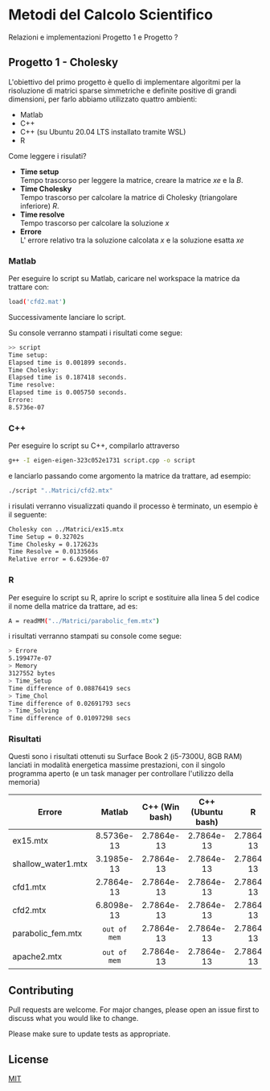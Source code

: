 # Metodi del Calcolo Scientifico

Relazioni e implementazioni Progetto 1 e Progetto ? 

## Progetto 1 - Cholesky

L'obiettivo del primo progetto è quello di implementare algoritmi per la risoluzione di matrici sparse simmetriche e definite positive di grandi dimensioni, per farlo abbiamo utilizzato quattro ambienti:

* Matlab
* C++
* C++ (su Ubuntu 20.04 LTS installato tramite WSL)
* R

Come leggere i risulati?

* **Time setup**  
Tempo trascorso per leggere la matrice, creare la matrice _xe_ e la _B_.
* **Time Cholesky**   
Tempo trascorso per calcolare la matrice di Cholesky (triangolare inferiore) _R_.
* **Time resolve**  
Tempo trascorso per calcolare la soluzione _x_
* **Errore**  
L' errore relativo tra la soluzione calcolata _x_ e la soluzione esatta _xe_

### Matlab

Per eseguire lo script su Matlab, caricare nel workspace la matrice da trattare con:

```bash
load('cfd2.mat')
```
Successivamente lanciare lo script.

Su console verranno stampati i risultati come segue:

```bash
>> script
Time setup:
Elapsed time is 0.001899 seconds.
Time Cholesky:
Elapsed time is 0.187418 seconds.
Time resolve:
Elapsed time is 0.005750 seconds.
Errore: 
8.5736e-07
```

### C++ 

Per eseguire lo script su C++, compilarlo attraverso

```bash
g++ -I eigen-eigen-323c052e1731 script.cpp -o script
```

e lanciarlo passando come argomento la matrice da trattare, ad esempio:

```bash
./script "..Matrici/cfd2.mtx"
```

i risulati verranno visualizzati quando il processo è terminato, un esempio è il seguente: 

```bash
Cholesky con ../Matrici/ex15.mtx
Time Setup = 0.32702s
Time Cholesky = 0.172623s
Time Resolve = 0.0133566s
Relative error = 6.62936e-07
```

### R

Per eseguire lo script su R, aprire lo script e sostituire alla linea 5 del codice il nome della matrice da trattare, ad es:

```bash
A = readMM("../Matrici/parabolic_fem.mtx")
```

i risultati verranno stampati su console come segue:

```bash
> Errore
5.199477e-07
> Memory
3127552 bytes
> Time_Setup
Time difference of 0.08876419 secs
> Time_Chol
Time difference of 0.02691793 secs
> Time_Solving
Time difference of 0.01097298 secs
```

### Risultati

Questi sono i risultati ottenuti su Surface Book 2 (i5-7300U, 8GB RAM) lanciati in modalità energetica massime prestazioni, con il singolo programma aperto (e un task manager per controllare l'utilizzo della memoria)

| Errore             | Matlab       | C++ (Win bash)  | C++ (Ubuntu bash) |      R     |
| -------------      |:------------:|:---------------:|:-----------------:|:----------:|
| ex15.mtx           |  8.5736e-13  |   2.7864e-13    |    2.7864e-13     | 2.7864e-13 |
| shallow_water1.mtx |  3.1985e-13  |   2.7864e-13    |    2.7864e-13     | 2.7864e-13 |
| cfd1.mtx           |  2.7864e-13  |   2.7864e-13    |    2.7864e-13     | 2.7864e-13 |
| cfd2.mtx           |  6.8098e-13  |   2.7864e-13    |    2.7864e-13     | 2.7864e-13 |
| parabolic_fem.mtx  | `out of mem` |   2.7864e-13    |    2.7864e-13     | 2.7864e-13 |
| apache2.mtx        | `out of mem` |   2.7864e-13    |    2.7864e-13     | 2.7864e-13 |

## Contributing
Pull requests are welcome. For major changes, please open an issue first to discuss what you would like to change.

Please make sure to update tests as appropriate.

## License
[MIT](https://choosealicense.com/licenses/mit/)

